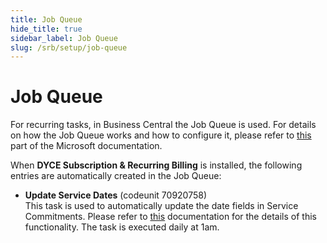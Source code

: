 ```yaml
---
title: Job Queue
hide_title: true
sidebar_label: Job Queue
slug: /srb/setup/job-queue
---
```


# Job Queue
For recurring tasks, in Business Central the Job Queue is used. For details on how the Job Queue works and how to configure it, please refer to <a href="https://learn.microsoft.com/en-us/dynamics365/business-central/admin-job-queues-schedule-tasks" title="Job Queue">this</a> part of the Microsoft documentation.

When **DYCE Subscription & Recurring Billing** is installed, the following entries are automatically created in the Job Queue:
* **Update Service Dates** (codeunit 70920758) <br/>
This task is used to automatically update the date fields in Service Commitments. Please refer to [this](/docs/srb/working-with-contracts/service-commitment-cancellation.md) documentation for the details of this functionality. The task is executed daily at 1am.